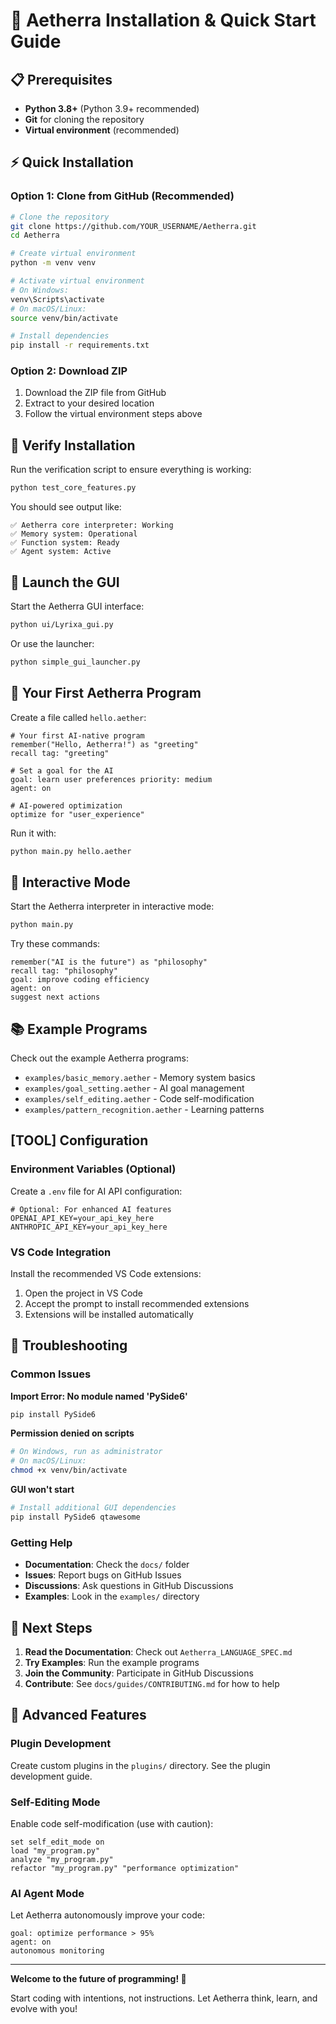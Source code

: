 # 🚀 Aetherra Installation & Quick Start Guide

## 📋 Prerequisites

- **Python 3.8+** (Python 3.9+ recommended)
- **Git** for cloning the repository
- **Virtual environment** (recommended)

## ⚡ Quick Installation

### Option 1: Clone from GitHub (Recommended)

```bash
# Clone the repository
git clone https://github.com/YOUR_USERNAME/Aetherra.git
cd Aetherra

# Create virtual environment
python -m venv venv

# Activate virtual environment
# On Windows:
venv\Scripts\activate
# On macOS/Linux:
source venv/bin/activate

# Install dependencies
pip install -r requirements.txt
```

### Option 2: Download ZIP

1. Download the ZIP file from GitHub
2. Extract to your desired location
3. Follow the virtual environment steps above

## 🧪 Verify Installation

Run the verification script to ensure everything is working:

```bash
python test_core_features.py
```

You should see output like:
```
✅ Aetherra core interpreter: Working
✅ Memory system: Operational
✅ Function system: Ready
✅ Agent system: Active
```

## 🎨 Launch the GUI

Start the Aetherra GUI interface:

```bash
python ui/Lyrixa_gui.py
```

Or use the launcher:

```bash
python simple_gui_launcher.py
```

## 📝 Your First Aetherra Program

Create a file called `hello.aether`:

```Aetherra
# Your first AI-native program
remember("Hello, Aetherra!") as "greeting"
recall tag: "greeting"

# Set a goal for the AI
goal: learn user preferences priority: medium
agent: on

# AI-powered optimization
optimize for "user_experience"
```

Run it with:

```bash
python main.py hello.aether
```

## 🧠 Interactive Mode

Start the Aetherra interpreter in interactive mode:

```bash
python main.py
```

Try these commands:
```Aetherra
remember("AI is the future") as "philosophy"
recall tag: "philosophy"
goal: improve coding efficiency
agent: on
suggest next actions
```

## 📚 Example Programs

Check out the example Aetherra programs:

- `examples/basic_memory.aether` - Memory system basics
- `examples/goal_setting.aether` - AI goal management
- `examples/self_editing.aether` - Code self-modification
- `examples/pattern_recognition.aether` - Learning patterns

## [TOOL] Configuration

### Environment Variables (Optional)

Create a `.env` file for AI API configuration:

```env
# Optional: For enhanced AI features
OPENAI_API_KEY=your_api_key_here
ANTHROPIC_API_KEY=your_api_key_here
```

### VS Code Integration

Install the recommended VS Code extensions:

1. Open the project in VS Code
2. Accept the prompt to install recommended extensions
3. Extensions will be installed automatically

## 🐛 Troubleshooting

### Common Issues

**Import Error: No module named 'PySide6'**
```bash
pip install PySide6
```

**Permission denied on scripts**
```bash
# On Windows, run as administrator
# On macOS/Linux:
chmod +x venv/bin/activate
```

**GUI won't start**
```bash
# Install additional GUI dependencies
pip install PySide6 qtawesome
```

### Getting Help

- **Documentation**: Check the `docs/` folder
- **Issues**: Report bugs on GitHub Issues
- **Discussions**: Ask questions in GitHub Discussions
- **Examples**: Look in the `examples/` directory

## 🎯 Next Steps

1. **Read the Documentation**: Check out `Aetherra_LANGUAGE_SPEC.md`
2. **Try Examples**: Run the example programs
3. **Join the Community**: Participate in GitHub Discussions
4. **Contribute**: See `docs/guides/CONTRIBUTING.md` for how to help

## 🌟 Advanced Features

### Plugin Development

Create custom plugins in the `plugins/` directory. See the plugin development guide.

### Self-Editing Mode

Enable code self-modification (use with caution):

```Aetherra
set self_edit_mode on
load "my_program.py"
analyze "my_program.py"
refactor "my_program.py" "performance optimization"
```

### AI Agent Mode

Let Aetherra autonomously improve your code:

```Aetherra
goal: optimize performance > 95%
agent: on
autonomous monitoring
```

---

**Welcome to the future of programming! 🧬**

Start coding with intentions, not instructions. Let Aetherra think, learn, and evolve with you!
